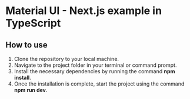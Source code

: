 # Material UI - Next.js example in TypeScript

## How to use

1. Clone the repository to your local machine.
2. Navigate to the project folder in your terminal or command prompt.
3. Install the necessary dependencies by running the command **npm install**.
4. Once the installation is complete, start the project using the command **npm run dev**.
